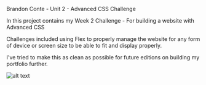 Brandon Conte - Unit 2 - Advanced CSS Challenge

In this project contains my Week 2 Challenge - For building a website with Advanced CSS

Challenges included using Flex to properly manage the website for any form of device or screen size to be able to fit and display properly.

I've tried to make this as clean as possible for future editions on building my portfolio further.

![alt text](https://github.com/BrandonConte/Unit2/blob/main/Assets/images/Screenshot_1.png?raw=true)